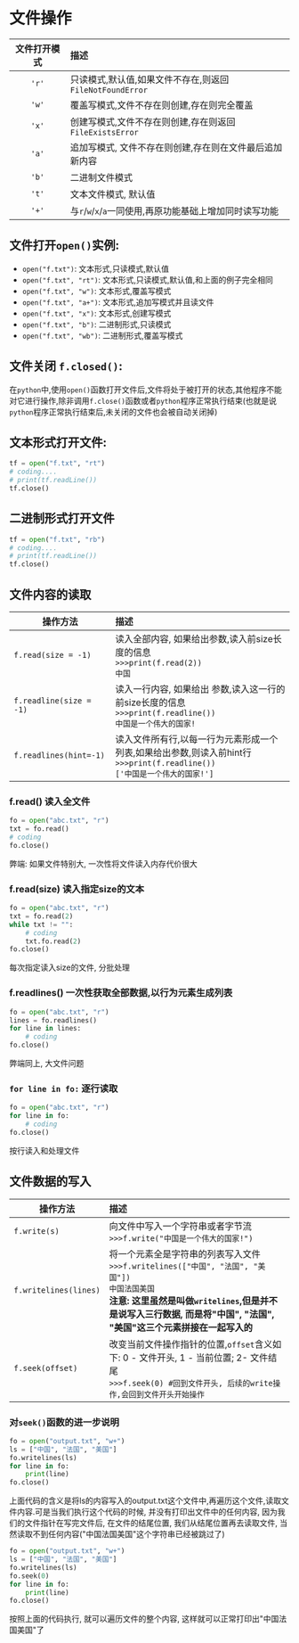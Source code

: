 # 文件操作

|  文件打开模式 | 描述 |
| :--: |:- |
|`'r'`|只读模式,默认值,如果文件不存在,则返回`FileNotFoundError`|
|`'w'`|覆盖写模式,文件不存在则创建,存在则完全覆盖|
|`'x'`|创建写模式,文件不存在则创建,存在则返回`FileExistsError`|
|`'a'`|追加写模式, 文件不存在则创建,存在则在文件最后追加新内容|
|`'b'`|二进制文件模式|
|`'t'`|文本文件模式, 默认值|
|`'+'`|与`r`/`w`/`x`/`a`一同使用,再原功能基础上增加同时读写功能|

## 文件打开`open()`实例:
- `open("f.txt")`: 文本形式,只读模式,默认值
- `open("f.txt", "rt")`: 文本形式,只读模式,默认值,和上面的例子完全相同
- `open("f.txt", "w")`: 文本形式,覆盖写模式
- `open("f.txt", "a+")`: 文本形式,追加写模式并且读文件
- `open("f.txt", "x")`: 文本形式,创建写模式
- `open("f.txt", "b")`: 二进制形式,只读模式
- `open("f.txt", "wb")`: 二进制形式,覆盖写模式

## 文件关闭 `f.closed()`:
在`python`中,使用`open()`函数打开文件后,文件将处于被打开的状态,其他程序不能对它进行操作,除非调用`f.close()`函数或者`python`程序正常执行结束(也就是说`python`程序正常执行结束后,未关闭的文件也会被自动关闭掉)

## 文本形式打开文件:
```python
tf = open("f.txt", "rt")
# coding....
# print(tf.readLine())
tf.close()
```
## 二进制形式打开文件
```python
tf = open("f.txt", "rb")
# coding....
# print(tf.readLine())
tf.close()
```

## 文件内容的读取
| 操作方法 | 描述 |
| -- |:- |
|`f.read(size = -1)`|读入全部内容, 如果给出参数,读入前size长度的信息<br> `>>>print(f.read(2))`<br>`中国`|
|`f.readline(size = -1)`|读入一行内容, 如果给出 参数,读入这一行的前size长度的信息<br> `>>>print(f.readline())`<br>`中国是一个伟大的国家!`|
|`f.readlines(hint=-1)`|读入文件所有行,以每一行为元素形成一个列表,如果给出参数,则读入前hint行<br> `>>>print(f.readline())`<br>`['中国是一个伟大的国家!']`|

### f.read() 读入全文件
```python
fo = open("abc.txt", "r")
txt = fo.read()
# coding
fo.close()
```
弊端: 如果文件特别大, 一次性将文件读入内存代价很大

### f.read(size) 读入指定size的文本
```python
fo = open("abc.txt", "r")
txt = fo.read(2)
while txt != "":
    # coding
    txt.fo.read(2)
fo.close()
```
每次指定读入size的文件, 分批处理

### f.readlines() 一次性获取全部数据,以行为元素生成列表
```python
fo = open("abc.txt", "r")
lines = fo.readlines()
for line in lines:
    # coding
fo.close()
```
弊端同上, 大文件问题

### `for line in fo:` 逐行读取
```python
fo = open("abc.txt", "r")
for line in fo:
    # coding
fo.close()
```
按行读入和处理文件


## 文件数据的写入
| 操作方法 | 描述 |
| -- |:- |
|`f.write(s)`|向文件中写入一个字符串或者字节流<br> `>>>f.write("中国是一个伟大的国家!")`|
|`f.writelines(lines)`|将一个元素全是字符串的列表写入文件<br> `>>>f.writelines(["中国", "法国", "美国"])`<br>`中国法国美国`<br>**注意: 这里虽然是叫做`writelines`,但是并不是说写入三行数据, 而是将"中国", "法国", "美国"这三个元素拼接在一起写入的**|
|`f.seek(offset)`|改变当前文件操作指针的位置,`offset`含义如下: 0 - 文件开头, 1 - 当前位置; 2- 文件结尾<br>`>>>f.seek(0) #回到文件开头, 后续的write操作,会回到文件开头开始操作` |

### 对`seek()`函数的进一步说明
```python
fo = open("output.txt", "w+")
ls = ["中国", "法国", "美国"]
fo.writelines(ls)
for line in fo:
    print(line)
fo.close()
```
上面代码的含义是将ls的内容写入的output.txt这个文件中,再遍历这个文件,读取文件内容.可是当我们执行这个代码的时候, 并没有打印出文件中的任何内容, 因为我们的文件指针在写完文件后, 在文件的结尾位置, 我们从结尾位置再去读取文件, 当然读取不到任何内容("中国法国美国"这个字符串已经被跳过了)
```python
fo = open("output.txt", "w+")
ls = ["中国", "法国", "美国"]
fo.writelines(ls)
fo.seek(0)
for line in fo:
    print(line)
fo.close()
```
按照上面的代码执行, 就可以遍历文件的整个内容, 这样就可以正常打印出"中国法国美国"了
